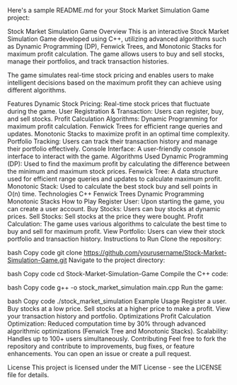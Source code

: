
Here's a sample README.md for your Stock Market Simulation Game project:

Stock Market Simulation Game
Overview
This is an interactive Stock Market Simulation Game developed using C++, utilizing advanced algorithms such as Dynamic Programming (DP), Fenwick Trees, and Monotonic Stacks for maximum profit calculation. The game allows users to buy and sell stocks, manage their portfolios, and track transaction histories.

The game simulates real-time stock pricing and enables users to make intelligent decisions based on the maximum profit they can achieve using different algorithms.

Features
Dynamic Stock Pricing: Real-time stock prices that fluctuate during the game.
User Registration & Transaction: Users can register, buy, and sell stocks.
Profit Calculation Algorithms:
Dynamic Programming for maximum profit calculation.
Fenwick Trees for efficient range queries and updates.
Monotonic Stacks to maximize profit in an optimal time complexity.
Portfolio Tracking: Users can track their transaction history and manage their portfolio effectively.
Console Interface: A user-friendly console interface to interact with the game.
Algorithms Used
Dynamic Programming (DP): Used to find the maximum profit by calculating the difference between the minimum and maximum stock prices.
Fenwick Tree: A data structure used for efficient range queries and updates to calculate maximum profit.
Monotonic Stack: Used to calculate the best stock buy and sell points in O(n) time.
Technologies
C++
Fenwick Trees
Dynamic Programming
Monotonic Stacks
How to Play
Register User: Upon starting the game, you can create a user account.
Buy Stocks: Users can buy stocks at dynamic prices.
Sell Stocks: Sell stocks at the price they were bought.
Profit Calculation: The game uses various algorithms to calculate the best time to buy and sell for maximum profit.
View Portfolio: Users can view their stock portfolio and transaction history.
Instructions to Run
Clone the repository:

bash
Copy code
git clone https://github.com/yourusername/Stock-Market-Simulation-Game.git
Navigate to the project directory:

bash
Copy code
cd Stock-Market-Simulation-Game
Compile the C++ code:

bash
Copy code
g++ -o stock_market_simulation main.cpp
Run the game:

bash
Copy code
./stock_market_simulation
Example Usage
Register a user.
Buy stocks at a low price.
Sell stocks at a higher price to make a profit.
View your transaction history and portfolio.
Optimizations
Profit Calculation Optimization: Reduced computation time by 30% through advanced algorithmic optimizations (Fenwick Tree and Monotonic Stacks).
Scalability: Handles up to 100+ users simultaneously.
Contributing
Feel free to fork the repository and contribute to improvements, bug fixes, or feature enhancements. You can open an issue or create a pull request.

License
This project is licensed under the MIT License - see the LICENSE file for details.


